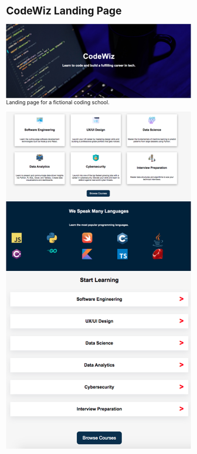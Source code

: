 # CodeWiz Landing Page
<img src="docs/main.png" width="800px">
Landing page for a fictional coding school.
<br/>
</br>
<img src="docs/courses.png" width="700px">
<img src="docs/languages.png" width="700px">
<img src="docs/responsive.png" width=""200px>
